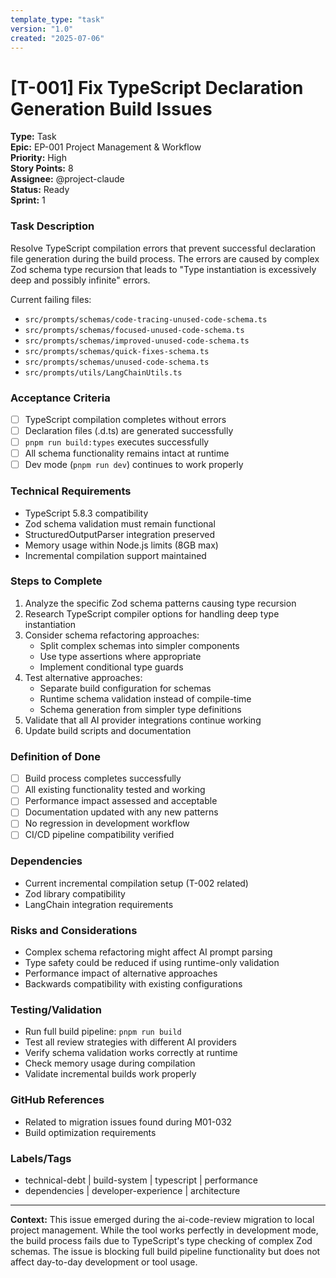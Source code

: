 ```yaml
---
template_type: "task"
version: "1.0"
created: "2025-07-06"
---
```


# **[T-001]** Fix TypeScript Declaration Generation Build Issues

**Type:** Task  
**Epic:** EP-001 Project Management & Workflow  
**Priority:** High  
**Story Points:** 8  
**Assignee:** @project-claude  
**Status:** Ready  
**Sprint:** 1  

### Task Description
Resolve TypeScript compilation errors that prevent successful declaration file generation during the build process. The errors are caused by complex Zod schema type recursion that leads to "Type instantiation is excessively deep and possibly infinite" errors.

Current failing files:
- `src/prompts/schemas/code-tracing-unused-code-schema.ts`
- `src/prompts/schemas/focused-unused-code-schema.ts`
- `src/prompts/schemas/improved-unused-code-schema.ts`
- `src/prompts/schemas/quick-fixes-schema.ts`
- `src/prompts/schemas/unused-code-schema.ts`
- `src/prompts/utils/LangChainUtils.ts`

### Acceptance Criteria
- [ ] TypeScript compilation completes without errors
- [ ] Declaration files (.d.ts) are generated successfully
- [ ] `pnpm run build:types` executes successfully
- [ ] All schema functionality remains intact at runtime
- [ ] Dev mode (`pnpm run dev`) continues to work properly

### Technical Requirements
- TypeScript 5.8.3 compatibility
- Zod schema validation must remain functional
- StructuredOutputParser integration preserved
- Memory usage within Node.js limits (8GB max)
- Incremental compilation support maintained

### Steps to Complete
1. Analyze the specific Zod schema patterns causing type recursion
2. Research TypeScript compiler options for handling deep type instantiation
3. Consider schema refactoring approaches:
   - Split complex schemas into simpler components
   - Use type assertions where appropriate
   - Implement conditional type guards
4. Test alternative approaches:
   - Separate build configuration for schemas
   - Runtime schema validation instead of compile-time
   - Schema generation from simpler type definitions
5. Validate that all AI provider integrations continue working
6. Update build scripts and documentation

### Definition of Done
- [ ] Build process completes successfully
- [ ] All existing functionality tested and working
- [ ] Performance impact assessed and acceptable
- [ ] Documentation updated with any new patterns
- [ ] No regression in development workflow
- [ ] CI/CD pipeline compatibility verified

### Dependencies
- Current incremental compilation setup (T-002 related)
- Zod library compatibility
- LangChain integration requirements

### Risks and Considerations
- Complex schema refactoring might affect AI prompt parsing
- Type safety could be reduced if using runtime-only validation
- Performance impact of alternative approaches
- Backwards compatibility with existing configurations

### Testing/Validation
- Run full build pipeline: `pnpm run build`
- Test all review strategies with different AI providers
- Verify schema validation works correctly at runtime
- Check memory usage during compilation
- Validate incremental builds work properly

### GitHub References
- Related to migration issues found during M01-032
- Build optimization requirements

### Labels/Tags
- technical-debt | build-system | typescript | performance
- dependencies | developer-experience | architecture

---

**Context:** This issue emerged during the ai-code-review migration to local project management. While the tool works perfectly in development mode, the build process fails due to TypeScript's type checking of complex Zod schemas. The issue is blocking full build pipeline functionality but does not affect day-to-day development or tool usage.